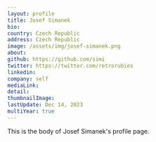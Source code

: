 ```yaml
---
layout: profile
title: Josef Simanek
bio:
country: Czech Republic
address: Czech Republic
image: /assets/img/josef-simanek.png
about:
github: https://github.com/simi
twitter: https://twitter.com/retrorubies
linkedin:
company: self
mediaLink:
detail:
thumbnailImage:
lastUpdate: Dec 14, 2023
multiYear: true
---
```


This is the body of Josef Simanek's profile page.
